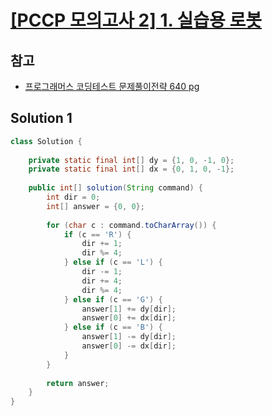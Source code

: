 # [[PCCP 모의고사 2] 1. 실습용 로봇](https://school.programmers.co.kr/learn/courses/15008/lessons/121687)

## 참고

- [프로그래머스 코딩테스트 문제풀이전략 640 pg](https://github.com/gilbutITbook/080337/blob/main/14장/실습용로봇.java)

## Solution 1

```java
class Solution {
    
    private static final int[] dy = {1, 0, -1, 0};
    private static final int[] dx = {0, 1, 0, -1};
    
    public int[] solution(String command) {
        int dir = 0;
        int[] answer = {0, 0};
        
        for (char c : command.toCharArray()) {
            if (c == 'R') {
                dir += 1;
                dir %= 4;
            } else if (c == 'L') {
                dir -= 1;
                dir += 4;
                dir %= 4;
            } else if (c == 'G') {
                answer[1] += dy[dir];
                answer[0] += dx[dir];
            } else if (c == 'B') {
                answer[1] -= dy[dir];
                answer[0] -= dx[dir];
            }
        }
        
        return answer;
    }
}
```
